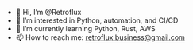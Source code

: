 - 👋 Hi, I’m @Retroflux
- 👀 I’m interested in Python, automation, and CI/CD
- 🌱 I’m currently learning Python, Rust, AWS
- 📫 How to reach me: retroflux.business@gmail.com

<!---
Retroflux/Retroflux is a ✨ special ✨ repository because its `README.md` (this file) appears on your GitHub profile.
You can click the Preview link to take a look at your changes.
--->
